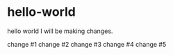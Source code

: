 # hello-world
hello world
I will be making changes.

change #1
change #2
change #3
change #4
change #5
